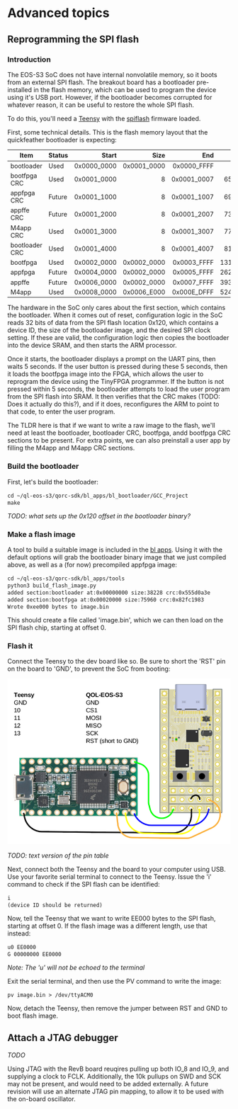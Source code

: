 # Advanced topics

## Reprogramming the SPI flash

### Introduction
The EOS-S3 SoC does not have internal nonvolatile memory, so it boots from an external SPI flash. The breakout board has a bootloader pre-installed in the flash memory, which can be used to program the device using it's USB port. However, if the bootloader becomes corrupted for whatever reason, it can be useful to restore the whole SPI flash.

To do this, you'll need a [Teensy](https://www.pjrc.com/store/teensy32.html) with the [spiflash](https://github.com/osresearch/spiflash) firmware loaded.

First, some technical details. This is the flash memory layout that the quickfeather bootloader is expecting:

|Item                 |Status |Start      |   Size       |    End             |Start    | Size        | End     |
|-----                |-------|----------:|   ----------:|    -------------:  |--------:| ----------: | -------:|
|bootloader           |Used   |0x0000_0000|   0x0001_0000|    0x0000_FFFF     |      0  |      65,536 |  65,536 |
|bootfpga CRC         |Used   |0x0001_0000|             8|    0x0001_0007     | 65,536  |           8 |  65,544 |
|appfpga CRC          |Future |0x0001_1000|             8|    0x0001_1007     | 69,632  |           8 |  69,640 |
|appffe CRC           |Future |0x0001_2000|             8|    0x0001_2007     | 73,728  |           8 |  73,736 |
|M4app CRC            |Used   |0x0001_3000|             8|    0x0001_3007     | 77,824  |           8 |  77,832 |
|bootloader CRC       |Used   |0x0001_4000|             8|    0x0001_4007     | 81,920  |           8 |  81,928 |
|bootfpga             |Used   |0x0002_0000|   0x0002_0000|    0x0003_FFFF     | 131,072 |     131,072 | 262,144 |
|appfpga              |Future |0x0004_0000|   0x0002_0000|    0x0005_FFFF     | 262,144 |     131,072 | 393,216 |
|appffe               |Future |0x0006_0000|   0x0002_0000|    0x0007_FFFF     | 393,216 |     131,072 | 524,288 |
|M4app                |Used   |0x0008_0000|   0x0006_E000|    0x000E_DFFF     | 524,288 |     450,560 | 974,848 |

The hardware in the SoC only cares about the first section, which contains the bootloader. When it comes out of reset, configuration logic in the SoC reads 32 bits of data from the SPI flash location 0x120, which contains a device ID, the size of the bootloader image, and the desired SPI clock setting. If these are valid, the configuration logic then copies the bootloader into the device SRAM, and then starts the ARM processor.

Once it starts, the bootloader displays a prompt on the UART pins, then waits 5 seconds. If the user button is pressed during these 5 seconds, then it loads the bootfpga image into the FPGA, which allows the user to reprogram the device using the TinyFPGA programmer. If the button is not pressed within 5 seconds, the bootloader attempts to load the user program from the SPI flash into SRAM. It then verifies that the CRC makes (TODO: Does it actually do this?), and if it does, reconfigures the ARM to point to that code, to enter the user program.

The TLDR here is that if we want to write a raw image to the flash, we'll need at least the bootloader, bootloader CRC, bootfpga, andd bootfpga CRC sections to be present. For extra points, we can also preinstall a user app by filling the M4app and M4app CRC sections.

### Build the bootloader
First, let's build the bootloader:

    cd ~/ql-eos-s3/qorc-sdk/bl_apps/bl_bootloader/GCC_Project
    make

_TODO: what sets up the 0x120 offset in the bootloader binary?_

### Make a flash image
A tool to build a suitable image is included in the [bl apps](https://github.com/Blinkinlabs/bl_apps/blob/main/tools/build_flash_image.py). Using it with the default options will grab the bootloader binary image that we just compiled above, as well as a (for now) precompiled appfpga image:

    cd ~/ql-eos-s3/qorc-sdk/bl_apps/tools
    python3 build_flash_image.py
    added section:bootloader at:0x00000000 size:38228 crc:0x555d0a3e
    added section:bootfpga at:0x00020000 size:75960 crc:0x82fc1983
    Wrote 0xee000 bytes to image.bin


This should create a file called 'image.bin', which we can then load on the SPI flash chip, starting at offset 0.

### Flash it
Connect the Teensy to the dev board like so. Be sure to short the 'RST' pin on the board to 'GND', to prevent the SoC from booting:

![Teensy flash diagram](img/teensy_spi_flash_connection_revb.png)

_TODO: text version of the pin table_

Next, connect both the Teensy and the board to your computer using USB. Use your favorite serial terminal to connect to the Teensy. Issue the 'i' command to check if the SPI flash can be identified:

    i
    (device ID should be returned)

Now, tell the Teensy that we want to write EE000 bytes to the SPI flash, starting at offset 0. If the flash image was a different length, use that instead:

    u0 EE0000
    G 00000000 EE0000

_Note: The 'u' will not be echoed to the terminal_

Exit the serial terminal, and then use the PV command to write the image:

    pv image.bin > /dev/ttyACM0

Now, detach the Teensy, then remove the jumper between RST and GND to boot flash image.

## Attach a JTAG debugger
_TODO_

Using JTAG with the RevB board reuqires pulling up both IO_8 and IO_9, and supplying a clock to FCLK. Additionally, the 10k pullups on SWD and SCK may not be present, and would need to be added externally. A future revision will use an alternate JTAG pin mapping, to allow it to be used with the on-board oscillator.


